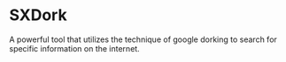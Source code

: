 # SXDork
A powerful tool that utilizes the technique of google dorking to search for specific information on the internet.
